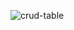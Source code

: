 ![crud-table](https://user-images.githubusercontent.com/37787994/188299808-6dff25a5-b0a1-4434-bb18-e095b7c4d6fd.gif)
